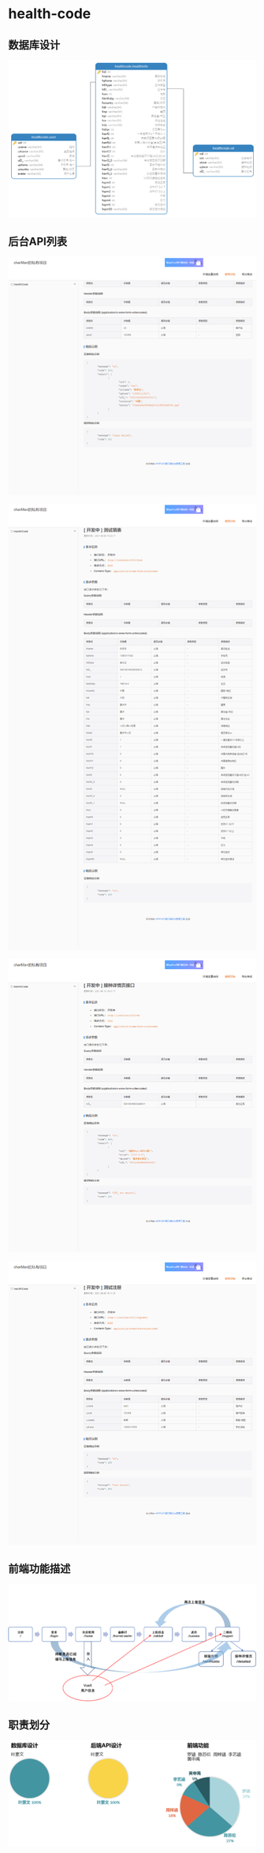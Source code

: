# health-code

## 数据库设计

![](https://github.com/yehaowen/health-code/blob/main/md_img/mysql.png)

## 后台API列表

![](https://github.com/yehaowen/health-code/blob/main/md_img/api1.png)

![api2](https://github.com/yehaowen/health-code/blob/main/md_img/api2.png)

![api3](https://github.com/yehaowen/health-code/blob/main/md_img/api3.png)

![api4](https://github.com/yehaowen/health-code/blob/main/md_img/api4.png)

## 前端功能描述

![](https://github.com/yehaowen/health-code/blob/main/md_img/html.png)

## 职责划分

![](https://github.com/yehaowen/health-code/blob/main/md_img/part.png)
